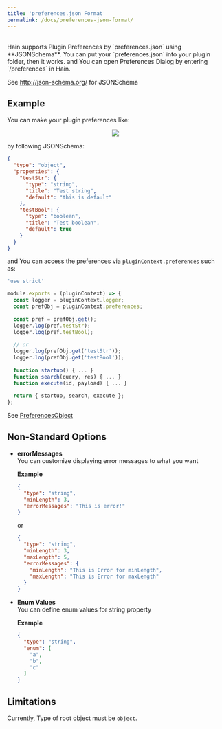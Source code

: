 ```yaml
---
title: 'preferences.json Format'
permalink: /docs/preferences-json-format/
---
```

<br />
Hain supports Plugin Preferences by `preferences.json` using **JSONSchema**.  
You can put your `preferences.json` into your plugin folder, then it works.  
and You can open Preferences Dialog by entering `/preferences` in Hain.

See <http://json-schema.org/> for JSONSchema

## Example  

You can make your plugin preferences like:
<p align="center">
  <img src="{{ site.url }}/hain/images/pref-sample1.png" />
</p>

by following JSONSchema:

```json
{
  "type": "object",
  "properties": {
    "testStr": {
      "type": "string",
      "title": "Test string",
      "default": "this is default"
    },
    "testBool": {
      "type": "boolean",
      "title": "Test boolean",
      "default": true
    }
  }
}
```

and You can access the preferences via `pluginContext.preferences` such as:

```javascript
'use strict'

module.exports = (pluginContext) => {
  const logger = pluginContext.logger;
  const prefObj = pluginContext.preferences;
  
  const pref = prefObj.get();
  logger.log(pref.testStr);
  logger.log(pref.testBool);
  
  // or
  logger.log(prefObj.get('testStr'));
  logger.log(prefObj.get('testBool'));
  
  function startup() { ... }
  function search(query, res) { ... }
  function execute(id, payload) { ... }
  
  return { startup, search, execute };
};
```
See [PreferencesObject](preferences-object.md)

## Non-Standard Options

- **errorMessages**  
  You can customize displaying error messages to what you want  

  **Example**
  
  ```json
  {
    "type": "string",
    "minLength": 3,
    "errorMessages": "This is error!"
  }
  ```
  
  or
    
  ```json
  {
    "type": "string",
    "minLength": 3,
    "maxLength": 5,
    "errorMessages": {
      "minLength": "This is Error for minLength",
      "maxLength": "This is Error for maxLength"
    }
  }
  ```

- **Enum Values**  
  You can define enum values for string property  
  
  **Example**
  
  ```json
  {
    "type": "string",
    "enum": [
      "a",
      "b",
      "c"
    ]
  }
  ```

## Limitations  
Currently, Type of root object must be `object`.
